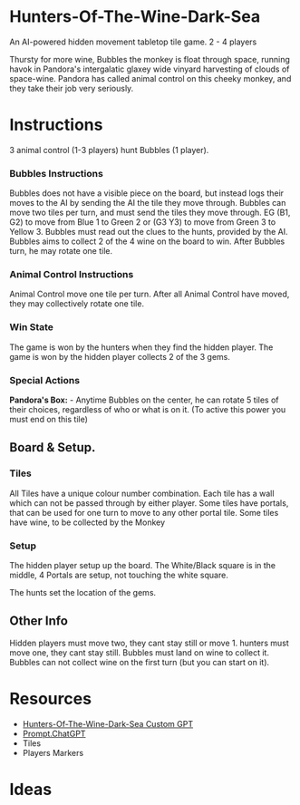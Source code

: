 # Hunters-Of-The-Wine-Dark-Sea
An AI-powered hidden movement tabletop tile game.
2 - 4 players

Thursty for more wine, Bubbles the monkey is float through space, running havok in Pandora's intergalatic glaxey wide vinyard harvesting of clouds of space-wine.
Pandora has called animal control on this cheeky monkey, and they take their job very seriously.

# Instructions
3 animal control (1-3 players) hunt Bubbles (1 player).

### Bubbles Instructions
Bubbles does not have a visible piece on the board, but instead logs their moves to the AI by sending the AI the tile they move through.
Bubbles can move two tiles per turn, and must send the tiles they move through. 
 EG (B1, G2) to move from Blue 1 to Green 2 or (G3 Y3) to move from Green 3 to Yellow 3.
Bubbles must read out the clues to the hunts, provided by the AI.
Bubbles aims to collect 2 of the 4 wine on the board to win.
After Bubbles turn, he may rotate one tile.

### Animal Control Instructions
Animal Control move one tile per turn.
After all Animal Control have moved, they may collectively rotate one tile. 

### Win State 
The game is won by the hunters when they find the hidden player.
The game is won by the hidden player collects 2 of the 3 gems.

### Special Actions
**Pandora's Box:**  - Anytime Bubbles on the center, he can rotate 5 tiles of their choices, regardless of who or what is on it. (To active this power you must end on this tile)


## Board & Setup.

### Tiles
All Tiles have a unique colour number combination.
Each tile has a wall which can not be passed through by either player.
Some tiles have portals, that can be used for one turn to move to any other portal tile.
Some tiles have wine, to be collected by the Monkey

### Setup
The hidden player setup up the board.
The White/Black square is in the middle,
4 Portals are setup, not touching the white square.

The hunts set the location of the gems.





## Other Info
Hidden players must move two, they cant stay still or move 1. 
hunters must move one, they cant stay still. 
Bubbles must land on wine to collect it. 
Bubbles can not collect wine on the first turn (but you can start on it).


# Resources
 - [Hunters-Of-The-Wine-Dark-Sea Custom GPT](https://chatgpt.com/g/g-67936437ba74819180e95011d9a3006a-hunters-of-the-wine-dark-sea)
 - [Prompt.ChatGPT](https://github.com/bh679/Hunters-Of-The-Wine-Dark-Sea/blob/main/prompt.ChatGPT)
 - Tiles
 - Players Markers



# Ideas
